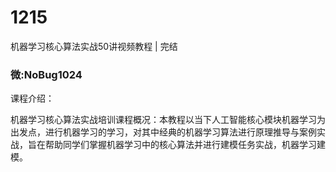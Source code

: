 # 1215
机器学习核心算法实战50讲视频教程 | 完结
### 微:NoBug1024 


课程介绍：

机器学习核心算法实战培训课程概况：本教程以当下人工智能核心模块机器学习为出发点，进行机器学习的学习，对其中经典的机器学习算法进行原理推导与案例实战，旨在帮助同学们掌握机器学习中的核心算法并进行建模任务实战，机器学习建模。

